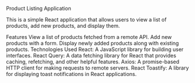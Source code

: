 
Product Listing Application


This is a simple React application that allows users to view a list of products, add new products, and display them.

Features
View a list of products fetched from a remote API.
Add new products with a form.
Display newly added products along with existing products.
Technologies Used
React: A JavaScript library for building user interfaces.
React Query: A data fetching library for React that provides caching, refetching, and other helpful features.
Axios: A promise-based HTTP client for making requests to remote servers.
React Toastify: A library for displaying toast notifications in React applications.

